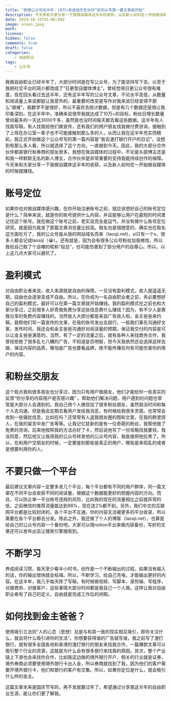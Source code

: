 ```yaml
---
title: "我做公众号这半年：10万+亲身经历告诉你“如何从写第一篇文章就开始"
description: 今天来和大家分享一下我做自媒体这半年的收获，以及新人如何在一开始做自媒体的时候就赚钱。
date: 2024-10-15T01:06:09Z
image: ocean.jpeg
math: 
license: 
hidden: false
comments: true
draft: false
categories:
    - 自由职业
tags:
    - 公众号
---
```



我做自由职业已经半年了，大部分时间是在写公众号，为了能坚持写下去，以至于我把社交平台的简介都改成了“日更型自媒体博主”。曾经觉得日更公众号很有难度，现在回头看过去这半年，还有这半年写的公众号文章，不论水平高低，从数量和阅读量上来说都挺让我意外的，最重要的改变是写作对我来说已经变得不那么“艰难”。我数学不是很好，所以不喜欢去统计数据，但是有几个数据还是很让我印象深刻。在这半年中，准确来说很早我就达成了10万+的目标，粉丝日增长数量曾经最多的一天达3000千多，虽然我也没时间每天都去看这些数据。这半年有人找我写稿，有人找我给他们做宣传，还有我们的用户朋友找我做付费咨询，接触到了上班在办公室一辈子也不可能接触到那么多的人，从而让我在这半年充实而精彩。我正式开始做这个公众号写的第一篇内容是“我去渣打银行开户的日记”，没想到有那么多人看，所以就选择了这个方向，一直做到今天。因此，我的大部分合作伙伴都是银行和券商的朋友居多，我想在做自媒体的过程中，不论是头部博主还是和我一样默默无名的新人博主，合作伙伴是非常重要的支持我能持续创作的保障。今天来和大家分享一下我做自媒体这半年的收获，以及新人如何在一开始做自媒体的时候就赚钱。


# 账号定位

如果你也对做自媒体感兴趣，在你开始注册账号之前，就应该想好自己的账号定位是什么？简单来说，就是你的账号提供什么内容，并且能够让用户在最短的时间里记住这个账号。我在做这个账号之前，老实说完全是运气，并没有做什么账号定位研究，就是因为我发了那篇文章浏览量比较高。取名也是很随意的，确实也在取名这方面吃亏了，我的公众号是从我的网站域名而来（laosji.net)，si只有一个s，很多人都会记成laosiji（😭）。还有就是，因为会有很多公众号粉丝加我微信，所以我给自己取了个自嘲的昵称“段总”，也可能伤害到了部分用户的自尊心。所以，以上这几点大家可以避坑了。


# 盈利模式

对自由职业者来说，收入来源就是自由的保障，一旦没有盈利模式，收入就遥遥无期，自由也会逐渐变成不自由。所以，在你成为一名自由职业者之前，务必要想好自己的盈利模式，最好可以在第一篇文章就开始赚钱。我的盈利模式在之前也和大家分享过，之前很多人好奇我免费分享这些信息靠什么赚钱？因为，有不少人是靠我分享的免费内容赚钱的。当然收入大部分都是来自广告收入啦，金主爸爸来约稿，我帮他们写一篇宣传的文章，在我的账号发出去就行，一般我们事先沟通好文案，发布时间，我还会和金主爸爸沟通好对阅读量的预期，保证我交付的内容是可以让金主爸爸满意的。当然，有了一定的流量之后，就有各种人来找商务合作，我曾经拒绝了很多乱七八糟的广告，不知道是否明智，但今天我依然还会选择这样去做，保证内容的品质，哪怕是广告也要看品牌，绝不能传播任何有可能伤害你的用户的内容。


# 和粉丝交朋友

这个观点我和很多朋友也分享过，因为只有用户做朋友，他们才能给你一些真实的反馈“你分享的内容用户是否感兴趣” 。帮助他们解决问题，用户遇到的问题也常常是大部分人会遇到的。我自己用个人微信加了很多粉丝朋友，虽然我没时间和每个人去沟通，但是我会定期去看用户发给我消息，有时候给我很多灵感。也常常会收到一些骚扰信息，比如在吗？还常常有人盗我朋友圈的图和文案，在我的群里捞人，在我的留言中发广告等等。让我记忆犹新的是有一位奇葩的粉丝，我帮他做了免费的咨询，后来他按照我的方法办好了卡，然后说他写了一份攻略找我要钱，我没同意，然后他又让我用我的公众号转发他的公众号内容，我直接把他拉黑了。所以，在和用户交朋友的时候，一定要鉴别那些是真正的用户，哪些是来捣乱的或者是想要利用你的人。


# 不要只做一个平台

最后建议文章内容一定要多发几个平台，每个平台都有不同的用户群体，同一篇文章在不同平台会收获不同的阅读量，根据这个数据能更好的把握内容的方向。而且，可以防止单一平台账号违规的风险，比如我的现在的流量相比之前就异常的低，之前微信的推荐流量能达到98%，现在连2%都不到。另外，我们中文的互联网平台都是比较封闭的，各个平台不互通，你的内容无法被更多的平台收录，所以需要在各个平台都去分发。除此之外，我还做了个人的博客（laosji.net），也算是给自己的公众号内容一个备份吧。大家可以用notion平台来做内容备份，写好的文章还可以发布出去让搜索引擎搜索到。


# **不断学习**

养成阅读习惯，每天至少看半小时书。创作是一个不断输出的过程，如果没有输入的话，你的输出很快就会枯竭。所以，不断学习，给自己充电，才能输出更好的内容。在这半年，我几乎每天除了写稿，有时候做视频、写脚本、录剪辑、写程序，对接商务、对接客户，这些事情大部分时间都是我自己一个人做。这样让我对自由职业者有了自己的定义，自由就是完成工作后的闲暇。


# 如何找到金主爸爸？

使用吸引立法则“人的心念（思想）总是与和其一致的现实相互吸引，即你关注什么，就会将什么吸引进你的生活“。‌你想要获得谁的广告就写谁，我之前写了渣打银行，就有很多全国各地和香港的渣打银行的朋友来找我合作，一篇爆款文章可以吸引整个行业的资源，这就是为什么会有很多银行来找我的原因。其次，整个产业链上下游也会来找你合作，比如我这边做的境外银行开户，相关的行业就是证券，境外券商必须要使用境外银行卡出入金，所以券商就找到了我，因为他们的客户需要开境外银行卡，他们和银行的客户有交集。所以，如果你定位是什么，就会吸引什么样的金主。

这篇文章本来是国庆节写的，再不发就要过年了。希望通过分享我这半年的自由职业生涯，能让你们更了解我。